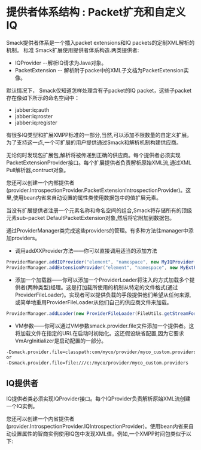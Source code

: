 # 提供者体系结构 : Packet扩充和自定义IQ
Smack提供者体系是一个插入packet extensions和IQ packets的定制XML解析的机制。 标准 Smack扩展使用提供者体系构造.两类提供者:
* IQProvider --解析IQ请求为Java对象。
* PacketExtension -- 解析附于packe中的XML子文档为PacketExtension实像。

默认情况下， Smack仅知道怎样处理含有子packet的IQ packet，这些子packet存在像如下所示的命名空间中：
* jabber:iq:auth
* jabber:iq:roster
* jabber:iq:register

有很多IQ类型和扩展XMPP标准的一部分,当然,可以添加不限数量的自定义扩展。为了支持这一点,一个可扩展的用户提供通过Smack和解析机制构建供应商。

无论何时发现包扩展包,解析将被传递到正确的供应商。每个提供者必须实现PacketExtensionProvider接口。每个扩展提供者负责解析原始XML流,通过XML Pull解析器,contruct对象。

您还可以创建一个内部提供者(provider.IntrospectionProvider.PacketExtensionIntrospectionProvider)。这里,使用bean内省来自动设置的属性类使用数据包中的值扩展元素。

当没有扩展提供者注册一个元素名称和命名空间的组合,Smack将存储所有的顶级元素sub-packet DefaultPacketExtension对象,然后将它附加到数据包。

通过ProviderManager类完成这些providers的管理。有多种方法往manager中添加providers。

* 调用addXXProvider方法——你可以直接调用适当的添加方法
```java
ProviderManager.addIQProvider("element", "namespace", new MyIQProvider());
ProviderManager.addExtensionProvider("element", "namespace", new MyExtProvider());
```
* 添加一个加载器——你可以添加一个ProviderLoader将注入的方式加载多个提供者(两种类型)经理。这是打加载所使用的机制从特定的文件格式(通过ProviderFileLoader)。实现者可以提供负载的手段提供他们希望从任何来源,或简单地重用ProviderFileLoader从他们自己的供应商文件来加载。
```java
ProviderManager.addLoader(new ProviderFileLoader(FileUtils.getStreamForUrl("classpath:com/myco/provider/myco_custom.providers", null)));
```
* VM参数——你可以通过VM参数smack.provider.file文件添加一个提供者。这将加载文件在指定的URL在启动时初始化。这还假设缺省配置,因为它要求VmArgInitializer是启动配置的一部分。
```bash
-Dsmack.provider.file=classpath:com/myco/provider/myco_custom.providers
or
-Dsmack.provider.file=file:///c:/myco/provider/myco_custom.providers
```

## IQ提供者
IQ提供者类必须实现IQProvider接口。每个IQProvider负责解析原始XML流创建一个IQ实例。

您还可以创建一个内省提供者(provider.IntrospectionProvider.IQIntrospectionProvider)。使用bean内省来自动设置属性的智商实例使用IQ包中发现XML值。例如,一个XMPP时间包类似于以下:
